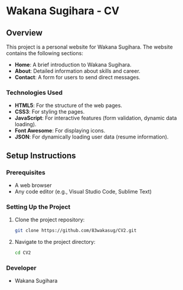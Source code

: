 
# Wakana Sugihara - CV

## Overview
This project is a personal website for Wakana Sugihara. The website contains the following sections:
- **Home**: A brief introduction to Wakana Sugihara.
- **About**: Detailed information about skills and career.
- **Contact**: A form for users to send direct messages.

### Technologies Used
- **HTML5**: For the structure of the web pages.
- **CSS3**: For styling the pages.
- **JavaScript**: For interactive features (form validation, dynamic data loading).
- **Font Awesome**: For displaying icons.
- **JSON**: For dynamically loading user data (resume information).

## Setup Instructions

### Prerequisites
- A web browser
- Any code editor (e.g., Visual Studio Code, Sublime Text)

### Setting Up the Project

1. Clone the project repository:
   ```bash
   git clone https://github.com/83wakasug/CV2.git
   ```

2. Navigate to the project directory:   
   ```bash
   cd CV2
   ```

### Developer
- Wakana Sugihara 










